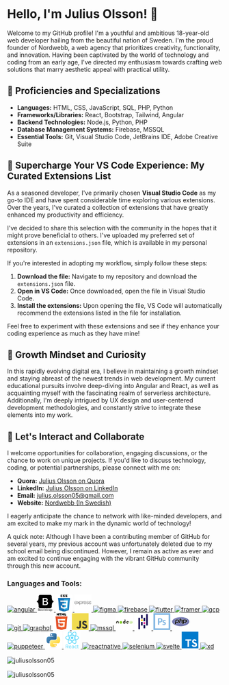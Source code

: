 # Hello, I'm Julius Olsson! 👋

Welcome to my GitHub profile! I'm a youthful and ambitious 18-year-old web developer hailing from the beautiful nation of Sweden. I'm the proud founder of Nordwebb, a web agency that prioritizes creativity, functionality, and innovation. Having been captivated by the world of technology and coding from an early age, I've directed my enthusiasm towards crafting web solutions that marry aesthetic appeal with practical utility.

## 🚀 Proficiencies and Specializations

- **Languages:** HTML, CSS, JavaScript, SQL, PHP, Python
- **Frameworks/Libraries:** React, Bootstrap, Tailwind, Angular
- **Backend Technologies:** Node.js, Python, PHP
- **Database Management Systems:** Firebase, MSSQL
- **Essential Tools:** Git, Visual Studio Code, JetBrains IDE, Adobe Creative Suite

## 🚀 Supercharge Your VS Code Experience: My Curated Extensions List

As a seasoned developer, I've primarily chosen **Visual Studio Code** as my go-to IDE and have spent considerable time exploring various extensions. Over the years, I've curated a collection of extensions that have greatly enhanced my productivity and efficiency.

I've decided to share this selection with the community in the hopes that it might prove beneficial to others. I've uploaded my preferred set of extensions in an `extensions.json` file, which is available in my personal repository.

If you're interested in adopting my workflow, simply follow these steps:

1. **Download the file:** Navigate to my repository and download the `extensions.json` file.
2. **Open in VS Code:** Once downloaded, open the file in Visual Studio Code.
3. **Install the extensions:** Upon opening the file, VS Code will automatically recommend the extensions listed in the file for installation.

Feel free to experiment with these extensions and see if they enhance your coding experience as much as they have mine!

## 🌱 Growth Mindset and Curiosity

In this rapidly evolving digital era, I believe in maintaining a growth mindset and staying abreast of the newest trends in web development. My current educational pursuits involve deep-diving into Angular and React, as well as acquainting myself with the fascinating realm of serverless architecture. Additionally, I'm deeply intrigued by UX design and user-centered development methodologies, and constantly strive to integrate these elements into my work.

## 🤝 Let's Interact and Collaborate

I welcome opportunities for collaboration, engaging discussions, or the chance to work on unique projects. If you'd like to discuss technology, coding, or potential partnerships, please connect with me on:

- **Quora:** [Julius Olsson on Quora](https://www.quora.com/profile/Julius-Olsson-1-1)
- **LinkedIn:** [Julius Olsson on LinkedIn](https://www.linkedin.com/in/julius-olsson-5432b3269/)
- **Email:** julius.olsson05@gmail.com
- **Website:** [Nordwebb (In Swedish)](https://nordwebb.com/) 

I eagerly anticipate the chance to network with like-minded developers, and am excited to make my mark in the dynamic world of technology!

A quick note: Although I have been a contributing member of GitHub for several years, my previous account was unfortunately deleted due to my school email being discontinued. However, I remain as active as ever and am excited to continue engaging with the vibrant GitHub community through this new account.

<h3 align="left">Languages and Tools:</h3>
<p align="left"> <a href="https://angular.io" target="_blank" rel="noreferrer"> <img src="https://angular.io/assets/images/logos/angular/angular.svg" alt="angular" width="40" height="40"/> </a> <a href="https://getbootstrap.com" target="_blank" rel="noreferrer"> <img src="https://raw.githubusercontent.com/devicons/devicon/master/icons/bootstrap/bootstrap-plain-wordmark.svg" alt="bootstrap" width="40" height="40"/> </a> <a href="https://www.w3schools.com/css/" target="_blank" rel="noreferrer"> <img src="https://raw.githubusercontent.com/devicons/devicon/master/icons/css3/css3-original-wordmark.svg" alt="css3" width="40" height="40"/> </a> <a href="https://expressjs.com" target="_blank" rel="noreferrer"> <img src="https://raw.githubusercontent.com/devicons/devicon/master/icons/express/express-original-wordmark.svg" alt="express" width="40" height="40"/> </a> <a href="https://www.figma.com/" target="_blank" rel="noreferrer"> <img src="https://www.vectorlogo.zone/logos/figma/figma-icon.svg" alt="figma" width="40" height="40"/> </a> <a href="https://firebase.google.com/" target="_blank" rel="noreferrer"> <img src="https://www.vectorlogo.zone/logos/firebase/firebase-icon.svg" alt="firebase" width="40" height="40"/> </a> <a href="https://flutter.dev" target="_blank" rel="noreferrer"> <img src="https://www.vectorlogo.zone/logos/flutterio/flutterio-icon.svg" alt="flutter" width="40" height="40"/> </a> <a href="https://www.framer.com/" target="_blank" rel="noreferrer"> <img src="https://www.vectorlogo.zone/logos/framer/framer-icon.svg" alt="framer" width="40" height="40"/> </a> <a href="https://cloud.google.com" target="_blank" rel="noreferrer"> <img src="https://www.vectorlogo.zone/logos/google_cloud/google_cloud-icon.svg" alt="gcp" width="40" height="40"/> </a> <a href="https://git-scm.com/" target="_blank" rel="noreferrer"> <img src="https://www.vectorlogo.zone/logos/git-scm/git-scm-icon.svg" alt="git" width="40" height="40"/> </a> <a href="https://graphql.org" target="_blank" rel="noreferrer"> <img src="https://www.vectorlogo.zone/logos/graphql/graphql-icon.svg" alt="graphql" width="40" height="40"/> </a> <a href="https://www.w3.org/html/" target="_blank" rel="noreferrer"> <img src="https://raw.githubusercontent.com/devicons/devicon/master/icons/html5/html5-original-wordmark.svg" alt="html5" width="40" height="40"/> </a> <a href="https://developer.mozilla.org/en-US/docs/Web/JavaScript" target="_blank" rel="noreferrer"> <img src="https://raw.githubusercontent.com/devicons/devicon/master/icons/javascript/javascript-original.svg" alt="javascript" width="40" height="40"/> </a> <a href="https://www.microsoft.com/en-us/sql-server" target="_blank" rel="noreferrer"> <img src="https://www.svgrepo.com/show/303229/microsoft-sql-server-logo.svg" alt="mssql" width="40" height="40"/> </a> <a href="https://nodejs.org" target="_blank" rel="noreferrer"> <img src="https://raw.githubusercontent.com/devicons/devicon/master/icons/nodejs/nodejs-original-wordmark.svg" alt="nodejs" width="40" height="40"/> </a> <a href="https://pandas.pydata.org/" target="_blank" rel="noreferrer"> <img src="https://raw.githubusercontent.com/devicons/devicon/2ae2a900d2f041da66e950e4d48052658d850630/icons/pandas/pandas-original.svg" alt="pandas" width="40" height="40"/> </a> <a href="https://www.photoshop.com/en" target="_blank" rel="noreferrer"> <img src="https://raw.githubusercontent.com/devicons/devicon/master/icons/photoshop/photoshop-line.svg" alt="photoshop" width="40" height="40"/> </a> <a href="https://www.php.net" target="_blank" rel="noreferrer"> <img src="https://raw.githubusercontent.com/devicons/devicon/master/icons/php/php-original.svg" alt="php" width="40" height="40"/> </a> <a href="https://github.com/puppeteer/puppeteer" target="_blank" rel="noreferrer"> <img src="https://www.vectorlogo.zone/logos/pptrdev/pptrdev-official.svg" alt="puppeteer" width="40" height="40"/> </a> <a href="https://www.python.org" target="_blank" rel="noreferrer"> <img src="https://raw.githubusercontent.com/devicons/devicon/master/icons/python/python-original.svg" alt="python" width="40" height="40"/> </a> <a href="https://reactjs.org/" target="_blank" rel="noreferrer"> <img src="https://raw.githubusercontent.com/devicons/devicon/master/icons/react/react-original-wordmark.svg" alt="react" width="40" height="40"/> </a> <a href="https://reactnative.dev/" target="_blank" rel="noreferrer"> <img src="https://reactnative.dev/img/header_logo.svg" alt="reactnative" width="40" height="40"/> </a> <a href="https://www.selenium.dev" target="_blank" rel="noreferrer"> <img src="https://raw.githubusercontent.com/detain/svg-logos/780f25886640cef088af994181646db2f6b1a3f8/svg/selenium-logo.svg" alt="selenium" width="40" height="40"/> </a> <a href="https://svelte.dev" target="_blank" rel="noreferrer"> <img src="https://upload.wikimedia.org/wikipedia/commons/1/1b/Svelte_Logo.svg" alt="svelte" width="40" height="40"/> </a> <a href="https://www.typescriptlang.org/" target="_blank" rel="noreferrer"> <img src="https://raw.githubusercontent.com/devicons/devicon/master/icons/typescript/typescript-original.svg" alt="typescript" width="40" height="40"/> </a> <a href="https://www.adobe.com/products/xd.html" target="_blank" rel="noreferrer"> <img src="https://cdn.worldvectorlogo.com/logos/adobe-xd.svg" alt="xd" width="40" height="40"/> </a> </p>

<p><img align="center" src="https://github-readme-stats.vercel.app/api/top-langs?username=juliusolsson05&show_icons=true&locale=en&layout=compact" alt="juliusolsson05" /></p>

<p><img align="center" src="https://github-readme-streak-stats.herokuapp.com/?user=juliusolsson05&" alt="juliusolsson05" /></p>
